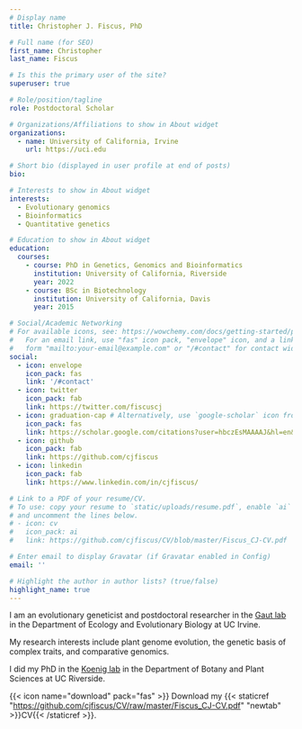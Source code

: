 ```yaml
---
# Display name
title: Christopher J. Fiscus, PhD

# Full name (for SEO)
first_name: Christopher
last_name: Fiscus

# Is this the primary user of the site?
superuser: true

# Role/position/tagline
role: Postdoctoral Scholar

# Organizations/Affiliations to show in About widget
organizations:
  - name: University of California, Irvine
    url: https://uci.edu

# Short bio (displayed in user profile at end of posts)
bio: 

# Interests to show in About widget
interests:
  - Evolutionary genomics
  - Bioinformatics
  - Quantitative genetics

# Education to show in About widget
education:
  courses:
    - course: PhD in Genetics, Genomics and Bioinformatics
      institution: University of California, Riverside
      year: 2022
    - course: BSc in Biotechnology
      institution: University of California, Davis
      year: 2015

# Social/Academic Networking
# For available icons, see: https://wowchemy.com/docs/getting-started/page-builder/#icons
#   For an email link, use "fas" icon pack, "envelope" icon, and a link in the
#   form "mailto:your-email@example.com" or "/#contact" for contact widget.
social:
  - icon: envelope
    icon_pack: fas
    link: '/#contact'
  - icon: twitter
    icon_pack: fab
    link: https://twitter.com/fiscuscj
  - icon: graduation-cap # Alternatively, use `google-scholar` icon from `ai` icon pack
    icon_pack: fas
    link: https://scholar.google.com/citations?user=hbczEsMAAAAJ&hl=en&oi=ao
  - icon: github
    icon_pack: fab
    link: https://github.com/cjfiscus
  - icon: linkedin
    icon_pack: fab
    link: https://www.linkedin.com/in/cjfiscus/

# Link to a PDF of your resume/CV.
# To use: copy your resume to `static/uploads/resume.pdf`, enable `ai` icons in `params.toml`,
# and uncomment the lines below.
# - icon: cv
#   icon_pack: ai
#   link: https://github.com/cjfiscus/CV/blob/master/Fiscus_CJ-CV.pdf

# Enter email to display Gravatar (if Gravatar enabled in Config)
email: ''

# Highlight the author in author lists? (true/false)
highlight_name: true
---
```

I am an evolutionary geneticist and postdoctoral researcher in the [Gaut lab](https://www.gautlab.bio.uci.edu) in the Department of Ecology and Evolutionary Biology at UC Irvine.  

My research interests include plant genome evolution, the genetic basis of complex traits, and comparative genomics.  

I did my PhD in the [Koenig lab](https://sites.google.com/ucr.edu/koeniglab/home) in the Department of Botany and Plant Sciences at UC Riverside.  

{{< icon name="download" pack="fas" >}} Download my {{< staticref "https://github.com/cjfiscus/CV/raw/master/Fiscus_CJ-CV.pdf" "newtab" >}}CV{{< /staticref >}}.
